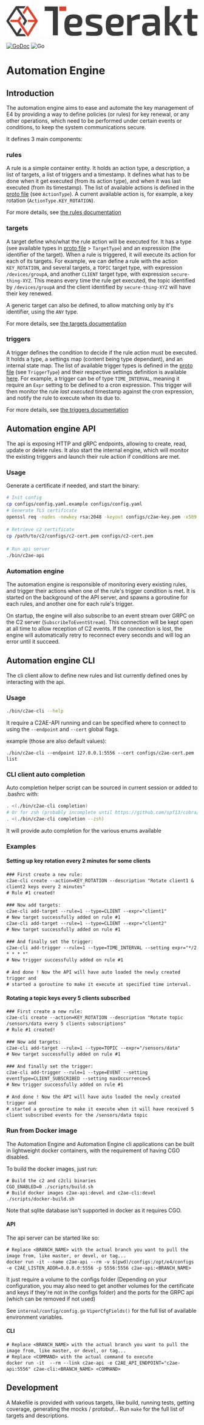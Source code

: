![alt text](logo.png)

[![GoDoc][godoc-image]][godoc-url] ![Go](https://github.com/teserakt-io/automation-engine/workflows/Go/badge.svg?branch=develop)

# Automation Engine

## Introduction

The automation engine aims to ease and automate the key management of E4 by providing a way to define policies (or rules) for key renewal, or any other operations, which need to be performed under certain events or conditions, to keep the system communications secure.

It defines 3 main components:

### rules

A rule is a simple container entity. It holds an action type, a description, a list of targets, a list of triggers and a timestamp. It defines what has to be done when it get executed (from its action type), and when it was last executed (from its timestamp).
The list of available actions is defined in the [proto file](./api.proto) (see `ActionType`). A current available action is, for example, a key rotation (`ActionType.KEY_ROTATION`).

For more details, see [the rules documentation](./doc/rules.md)

### targets

A target define who/what the rule action will be executed for. It has a type (see available types in [proto file](./api.proto) > `TargetType`) and an expression (the identifier of the target). When a rule is triggered, it will execute its action for each of its targets.
For example, we can define a rule with the action `KEY_ROTATION`, and several targets, a `TOPIC` target type, with expression `/devices/groupA`, and another `CLIENT` target type, with expression `secure-thing-XYZ`. This means every time the rule get executed, the topic identified by `/devices/groupA` and the client identified by `secure-thing-XYZ` will have their key renewed.

A generic target can also be defined, to allow matching only by it's identifier, using the `ANY` type.

For more details, see [the targets documentation](./doc/targets.md)

### triggers

A trigger defines the condition to decide if the rule action must be executed. It holds a type, a settings map (content being type dependant), and an internal state map.
The list of available trigger types is defined in the [proto file](./api.proto) (see `TriggerType`) and their respective settings definition is available [here](./internal/pb/triggerSettings.go).
For example, a trigger can be of type `TIME_INTERVAL`, meaning it require an `Expr` setting to be defined to a cron expression. This trigger will then monitor the rule *last executed* timestamp against the cron expression, and notify the rule to execute when its due to.

For more details, see [the triggers documentation](./doc/triggers.md)

## Automation engine API

The api is exposing HTTP and gRPC endpoints, allowing to create, read, update or delete rules.
It also start the internal engine, which will monitor the existing triggers and launch their rule action if conditions are met.

### Usage

Generate a certificate if needed, and start the binary:

```bash
# Init config
cp configs/config.yaml.example configs/config.yaml
# Generate TLS certificate
openssl req -nodes -newkey rsa:2048 -keyout configs/c2ae-key.pem -x509 -sha256 -days 365 -out configs/c2ae-cert.pem -subj "/CN=localhost" -addext "subjectAltName = 'IP:127.0.0.1'"

# Retrieve c2 certificate
cp /path/to/c2/configs/c2-cert.pem configs/c2-cert.pem

# Run api server
./bin/c2ae-api
```

### Automation engine

The automation engine is responsible of monitoring every existing rules, and trigger their actions when one of the rule's trigger condition is met.
It is started on the background of the API server, and spawns a goroutine for each rules, and another one for each rule's trigger.

On startup, the engine will also subscribe to an event stream over GRPC on the C2 server (`SubscribeToEventStream`). This connection will be kept open at all time to allow reception of C2 events. If the connection is lost, the engine will automatically retry to reconnect every seconds and will log an error until it succeed.

## Automation engine CLI

The cli client allow to define new rules and list currently defined ones by interacting with the api.

### Usage

```bash
./bin/c2ae-cli --help
```

It require a C2AE-API running and can be specified where to connect to using the `--endpoint` and `--cert` global flags.

example (those are also default values):
```
./bin/c2ae-cli --endpoint 127.0.0.1:5556 --cert configs/c2ae-cert.pem list
```

### CLI client auto completion

Auto completion helper script can be sourced in current session or added to .bashrc with:

```bash
. <(./bin/c2ae-cli completion)
# Or for zsh (probably incomplete until https://github.com/spf13/cobra/pull/646 get merged)
. <(./bin/c2ae-cli completion --zsh)
```
It will provide auto completion for the various enums available

### Examples

#### Setting up key rotation every 2 minutes for some clients

```
### First create a new rule:
c2ae-cli create --action=KEY_ROTATION --description "Rotate client1 & client2 keys every 2 minutes"
# Rule #1 created!

### Now add targets:
c2ae-cli add-target --rule=1 --type=CLIENT --expr="client1"
# New target successfully added on rule #1
c2ae-cli add-target --rule=1 --type=CLIENT --expr="client2"
# New target successfully added on rule #1

### And finally set the trigger:
c2ae-cli add-trigger --rule=1 --type=TIME_INTERVAL --setting expr="*/2 * * * *"
# New trigger successfully added on rule #1

# And done ! Now the API will have auto loaded the newly created trigger and
# started a goroutine to make it execute at specified time interval.
```

#### Rotating a topic keys every 5 clients subscribed


```
### First create a new rule:
c2ae-cli create --action=KEY_ROTATION --description "Rotate topic /sensors/data every 5 clients subscriptions"
# Rule #1 created!

### Now add targets:
c2ae-cli add-target --rule=1 --type=TOPIC --expr="/sensors/data"
# New target successfully added on rule #1

### And finally set the trigger:
c2ae-cli add-trigger --rule=1 --type=EVENT --setting eventType=CLIENT_SUBSCRIBED --setting maxOccurrence=5
# New trigger successfully added on rule #1

# And done ! Now the API will have auto loaded the newly created trigger and
# started a goroutine to make it execute when it will have received 5 client subscribed events for the /sensors/data topic
```

### Run from Docker image


The Automation Engine and Automation Engine cli applications can be built in lightweight docker containers, with the requirement of having CGO disabled.

To build the docker images, just run:

```
# Build the c2 and c2cli binaries
CGO_ENABLED=0 ./scripts/build.sh
# Build docker images c2ae-api:devel and c2ae-cli:devel
./scripts/docker-build.sh
```

Note that sqlite database isn't supported in docker as it requires CGO.

#### API

The api server can be started like so:
```
# Replace <BRANCH_NAME> with the actual branch you want to pull the image from, like master, or devel, or tag...
docker run -it --name c2ae-api --rm -v $(pwd)/configs:/opt/e4/configs -e C2AE_LISTEN_ADDR=0.0.0.0:5556 -p 5556:5556 c2ae-api:<BRANCH_NAME>
```

It just require a volume to the configs folder (Depending on your configuration, you may also need to get another volumes for the certificate and keys if they're not in the configs folder) and the ports for the GRPC api (which can be removed if not used)

See `internal/config/config.go` `ViperCfgFields()` for the full list of available environment variables.

#### CLI

```
# Replace <BRANCH_NAME> with the actual branch you want to pull the image from, like master, or devel, or tag...
# Replace <COMMAND> with the actual command to execute
docker run -it  --rm --link c2ae-api -e C2AE_API_ENDPOINT="c2ae-api:5556" c2ae-cli:<BRANCH_NAME> <COMMAND>
```

## Development

A Makefile is provided with various targets, like build, running tests, getting coverage, generating the mocks / protobuf...
Run ```make``` for the full list of targets and descriptions.

[godoc-image]: https://godoc.org/github.com/teserakt-io/automation-engine?status.svg
[godoc-url]: https://godoc.org/github.com/teserakt-io/automation-engine
